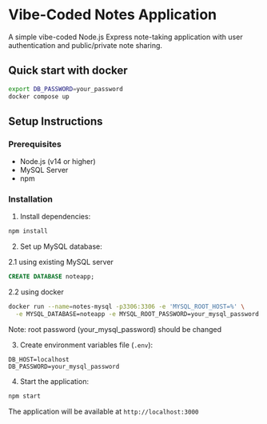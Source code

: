 # Vibe-Coded Notes Application

A simple vibe-coded Node.js Express note-taking application with user authentication and public/private note sharing.

## Quick start with docker

```bash
export DB_PASSWORD=your_password
docker compose up
```

## Setup Instructions

### Prerequisites
- Node.js (v14 or higher)
- MySQL Server
- npm

### Installation

1. Install dependencies:
```bash
npm install
```

2. Set up MySQL database:

2.1 using existing MySQL server
```sql
CREATE DATABASE noteapp;
```

2.2 using docker
```bash
docker run --name=notes-mysql -p3306:3306 -e 'MYSQL_ROOT_HOST=%' \
  -e MYSQL_DATABASE=noteapp -e MYSQL_ROOT_PASSWORD=your_mysql_password -d mysql/mysql-server && sleep 20 # let the DB initialize
```
Note: root password (your_mysql_password) should be changed

3. Create environment variables file (`.env`):
```
DB_HOST=localhost
DB_PASSWORD=your_mysql_password
```

4. Start the application:
```bash
npm start
```

The application will be available at `http://localhost:3000`
